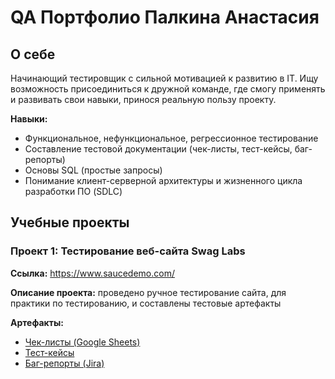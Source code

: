 # QA Портфолио Палкина Анастасия

## О себе
Начинающий тестировщик с сильной мотивацией к развитию в IT. Ищу возможность присоединиться к дружной команде, где смогу применять и развивать свои навыки, принося реальную пользу проекту.

**Навыки:**
- Функциональное, нефункциональное, регрессионное тестирование
- Составление тестовой документации (чек-листы, тест-кейсы, баг-репорты)
- Основы SQL (простые запросы)
- Понимание клиент-серверной архитектуры и жизненного цикла разработки ПО (SDLC)

## Учебные проекты

### Проект 1: Тестирование веб-сайта Swag Labs

**Ссылка:** https://www.saucedemo.com/

**Описание проекта:** проведено ручное тестирование сайта, для практики по тестированию, и составлены тестовые артефакты

**Артефакты:**
- [Чек-листы (Google Sheets)](ссылка_на_ваш_чеклист)
- [Тест-кейсы](тест-кейсы)
- [Баг-репорты (Jira)](баг-репорты)
